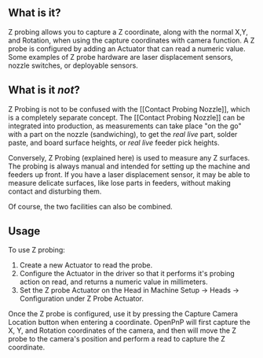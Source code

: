 ## What is it?

Z probing allows you to capture a Z coordinate, along with the normal X,Y, and Rotation, when using the capture coordinates with camera function. A Z probe is configured by adding an Actuator that can read a numeric value. Some examples of Z probe hardware are laser displacement sensors, nozzle switches, or deployable sensors.

## What is it _not_?

Z Probing is not to be confused with the [[Contact Probing Nozzle]], which is a completely separate concept. The [[Contact Probing Nozzle]] can be integrated into production, as measurements can take place "on the go" with a part on the nozzle (sandwiching), to get the _real live_ part, solder paste, and board surface heights, or _real live_ feeder pick heights.

Conversely, Z Probing (explained here) is used to measure any Z surfaces. The probing is always manual and intended for setting up the machine and feeders up front. If you have a laser displacement sensor, it may be able to measure delicate surfaces, like lose parts in feeders, without making contact and disturbing them.

Of course, the two facilities can also be combined.

## Usage

To use Z probing:

1. Create a new Actuator to read the probe.
2. Configure the Actuator in the driver so that it performs it's probing action on read, and returns a numeric value in millimeters.
3. Set the Z probe Actuator on the Head in Machine Setup -> Heads -> Configuration under Z Probe Actuator.

Once the Z probe is configured, use it by pressing the Capture Camera Location button when entering a coordinate. OpenPnP will first capture the X, Y, and Rotation coordinates of the camera, and then will move the Z probe to the camera's position and perform a read to capture the Z coordinate.